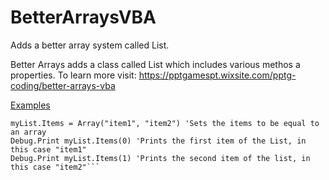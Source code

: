 # BetterArraysVBA
Adds a better array system called List.

Better Arrays adds a class called List which includes various methos a properties.
To learn more visit: https://pptgamespt.wixsite.com/pptg-coding/better-arrays-vba

[Examples](BetterArraysVBA#Examples)
```Dim myList As New List
myList.Items = Array("item1", "item2") 'Sets the items to be equal to an array
Debug.Print myList.Items(0) 'Prints the first item of the List, in this case "item1"
Debug.Print myList.Items(1) 'Prints the second item of the list, in this case "item2"```
